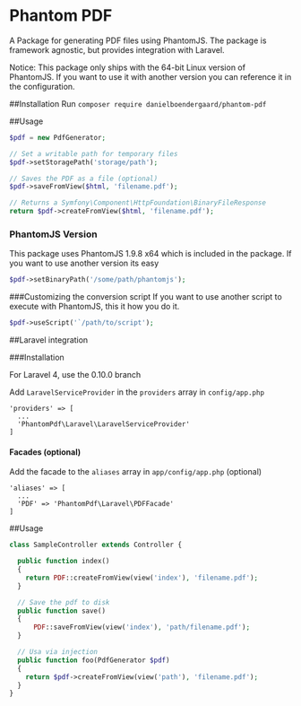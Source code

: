 Phantom PDF
===========

A Package for generating PDF files using PhantomJS. The package is framework agnostic, but provides integration with Laravel.

Notice: This package only ships with the 64-bit Linux version of PhantomJS. If you want to use it with another version you can reference it in the configuration.

##Installation
Run `composer require danielboendergaard/phantom-pdf`

##Usage

````php
$pdf = new PdfGenerator;

// Set a writable path for temporary files
$pdf->setStoragePath('storage/path');

// Saves the PDF as a file (optional)
$pdf->saveFromView($html, 'filename.pdf');

// Returns a Symfony\Component\HttpFoundation\BinaryFileResponse
return $pdf->createFromView($html, 'filename.pdf');

````

### PhantomJS Version
This package uses PhantomJS 1.9.8 x64 which is included in the package. If you want to use another version its easy
````php
$pdf->setBinaryPath('/some/path/phantomjs');
````

###Customizing the conversion script
If you want to use another script to execute with PhantomJS, this it how you do it.
````php
$pdf->useScript('`/path/to/script');
````

##Laravel integration

###Installation

For Laravel 4, use the 0.10.0 branch

Add `LaravelServiceProvider` in the `providers` array in `config/app.php`
````
'providers' => [
  ...
  'PhantomPdf\Laravel\LaravelServiceProvider'
]
````

#### Facades (optional)

Add the facade to the `aliases` array in `app/config/app.php` (optional)
````
'aliases' => [
  ...
  'PDF' => 'PhantomPdf\Laravel\PDFFacade'
]
````

##Usage
````php
class SampleController extends Controller {

  public function index()
  {
    return PDF::createFromView(view('index'), 'filename.pdf');
  }

  // Save the pdf to disk
  public function save()
  {
      PDF::saveFromView(view('index'), 'path/filename.pdf');
  }

  // Usa via injection
  public function foo(PdfGenerator $pdf)
  {
    return $pdf->createFromView(view('path'), 'filename.pdf');
  }
}
````
